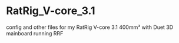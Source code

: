 # RatRig_V-core_3.1
config and other files for my RatRig V-core 3.1 400mm³ with Duet 3D mainboard running RRF
